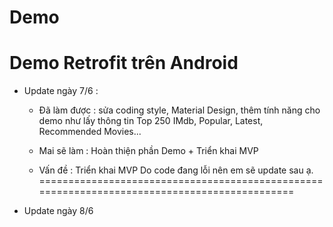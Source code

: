# Demo
# Demo Retrofit trên Android

+ Update ngày 7/6  :
  - Đã làm được : sửa coding style, Material Design, thêm tính năng cho demo như lấy thông tin Top 250 IMdb, Popular, Latest, Recommended Movies...
  
  - Mai sẽ làm : Hoàn thiện phần Demo + Triển khai MVP
  - Vấn đề : Triển khai MVP 
Do code đang lỗi nên em sẽ update sau ạ. 
=============================================================================================

+ Update ngày 8/6 
